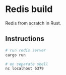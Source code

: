 # Redis build

Redis from scratch in Rust.

## Instructions

```bash 
# run redis server
cargo run

# on separate shell
nc localhost 6379

```